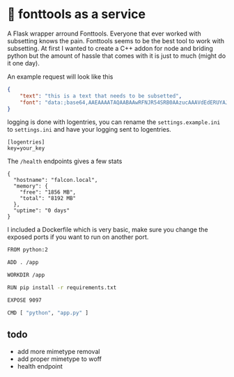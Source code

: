 # 📝 fonttools as a service
A Flask wrapper arround Fonttools. Everyone that ever worked with subsetting knows the pain. Fonttools seems to be the best tool to work with subsetting.
At first I wanted to create a C++ addon for node and briding python but the amount of hassle that comes with it is just to much (might do it one day). 

An example request will look like this
```json
{
    "text": "this is a text that needs to be subsetted",
    "font": "data:;base64,AAEAAAATAQAABAAwRFNJR54SRB0AAzucAAAVdEdERUYAJgOvAAM3fAAAAB5HUE9TCzcPNwADN5wAAAA4R1NVQg4rPbcAAzfUAAADxk9TLzKhPp7JAAABuAAAAGBjbWFwKasvaAAAELQAAAQaY3Z0IA9NGKQAAB2QAAAAomZwZ21+a+VF2k6RQPCf7zsfJ0pWrDr9qJRqfPecwX97k2BOG8QrV5WUyxbhmmcz0SspE8jsvrxZsQOkKZnsHYiZJId3D5vKFPvU1ElMdA7IPS5vIMkDzejlD9AhObNWGdX7rL2sqTi9sNUMo9ljrbCVtGhYw+LXKf+RpMcAAA=="
}
```
logging is done with logentries, you can rename the `settings.example.ini` to `settings.ini` and have your logging sent to logentries.

```
[logentries]
key=your_key
```
The `/health` endpoints gives a few stats 
```
{
  "hostname": "falcon.local",
  "memory": {
    "free": "1856 MB",
    "total": "8192 MB"
  },
  "uptime": "0 days"
}
```
I included a Dockerfile which is very basic, make sure you change the exposed ports if you want to run on another port. 
```bash
FROM python:2

ADD . /app

WORKDIR /app

RUN pip install -r requirements.txt

EXPOSE 9097

CMD [ "python", "app.py" ]
```

## todo
* add more mimetype removal
* add proper mimetype to woff
* health endpoint 
